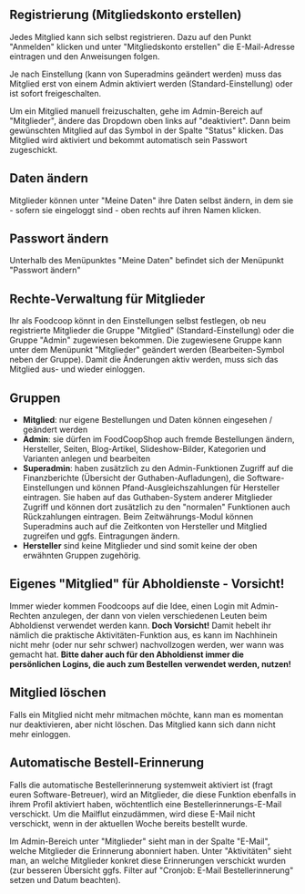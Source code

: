 ## Registrierung (Mitgliedskonto erstellen) 

Jedes Mitglied kann sich selbst registrieren. Dazu auf den Punkt "Anmelden" klicken und unter "Mitgliedskonto erstellen" die E-Mail-Adresse eintragen und den Anweisungen folgen.

Je nach Einstellung (kann von Superadmins geändert werden) muss das Mitglied erst von einem Admin aktiviert werden (Standard-Einstellung) oder ist sofort freigeschalten.

Um ein Mitglied manuell freizuschalten, gehe im Admin-Bereich auf "Mitglieder", ändere das Dropdown oben links auf "deaktiviert". Dann beim gewünschten Mitglied auf das Symbol in der Spalte "Status" klicken. Das Mitglied wird aktiviert und bekommt automatisch sein Passwort zugeschickt.

## Daten ändern
Mitglieder können unter "Meine Daten" ihre Daten selbst ändern, in dem sie - sofern sie eingeloggt sind - oben rechts auf ihren Namen klicken.

## Passwort ändern
Unterhalb des Menüpunktes "Meine Daten" befindet sich der Menüpunkt "Passwort ändern"

## Rechte-Verwaltung für Mitglieder
Ihr als Foodcoop könnt in den Einstellungen selbst festlegen, ob neu registrierte Mitglieder die Gruppe "Mitglied" (Standard-Einstellung) oder die Gruppe "Admin" zugewiesen bekommen. Die zugewiesene Gruppe kann unter dem Menüpunkt "Mitglieder" geändert werden (Bearbeiten-Symbol neben der Gruppe). Damit die Änderungen aktiv werden, muss sich das Mitglied aus- und wieder einloggen.

## Gruppen
* **Mitglied**: nur eigene Bestellungen und Daten können eingesehen / geändert werden
* **Admin**: sie dürfen im FoodCoopShop auch fremde Bestellungen ändern, Hersteller, Seiten, Blog-Artikel, Slideshow-Bilder, Kategorien und Varianten anlegen und bearbeiten
* **Superadmin**: haben zusätzlich zu den Admin-Funktionen Zugriff auf die Finanzberichte (Übersicht der Guthaben-Aufladungen), die Software-Einstellungen und können Pfand-Ausgleichszahlungen für Hersteller eintragen. Sie haben auf das Guthaben-System anderer Mitglieder Zugriff und können dort zusätzlich zu den "normalen" Funktionen auch Rückzahlungen eintragen. Beim Zeitwährungs-Modul können Superadmins auch auf die Zeitkonten von Hersteller und Mitglied zugreifen und ggfs. Eintragungen ändern.
* **Hersteller** sind keine Mitglieder und sind somit keine der oben erwähnten Gruppen zugehörig.

## Eigenes "Mitglied" für Abholdienste - Vorsicht!
Immer wieder kommen Foodcoops auf die Idee, einen Login mit Admin-Rechten anzulegen, der dann von vielen verschiedenen Leuten beim Abholdienst verwendet werden kann. **Doch Vorsicht!** Damit hebelt ihr nämlich die praktische Aktivitäten-Funktion aus, es kann im Nachhinein nicht mehr (oder nur sehr schwer) nachvollzogen werden, wer wann was gemacht hat. **Bitte daher auch für den Abholdienst immer die persönlichen Logins, die auch zum Bestellen verwendet werden, nutzen!**

## Mitglied löschen
Falls ein Mitglied nicht mehr mitmachen möchte, kann man es momentan nur deaktivieren, aber nicht löschen. Das Mitglied kann sich dann nicht mehr einloggen.

## Automatische Bestell-Erinnerung
Falls die automatische Bestellerinnerung systemweit aktiviert ist (fragt euren Software-Betreuer), wird an Mitglieder, die diese Funktion ebenfalls in ihrem Profil aktiviert haben, wöchtentlich eine Bestellerinnerungs-E-Mail verschickt. Um die Mailflut einzudämmen, wird diese E-Mail nicht verschickt, wenn in der aktuellen Woche bereits bestellt wurde.

Im Admin-Bereich unter "Mitglieder" sieht man in der Spalte "E-Mail", welche Mitglieder die Erinnerung abonniert haben. Unter "Aktivitäten" sieht man, an welche Mitglieder konkret diese Erinnerungen verschickt wurden (zur besseren Übersicht ggfs. Filter auf "Cronjob: E-Mail Bestellerinnerung" setzen und Datum beachten).
